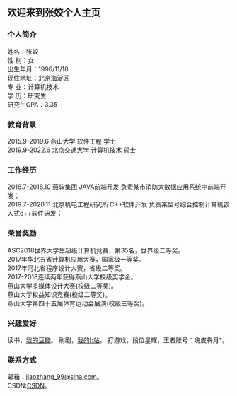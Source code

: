 ## 欢迎来到张姣个人主页  

  
### 个人简介

姓名：张姣  
性    别：女  
出生年月：1996/11/18  
现住地址：北京海淀区  
专    业：计算机技术  
学    历：研究生  
研究生GPA：3.35  


### 教育背景

2015.9-2019.6    燕山大学   软件工程  学士  
2019.9-2022.6 北京交通大学 计算机技术  硕士  


### 工作经历

2018.7-2018.10    燕软集团    JAVA前端开发    负责某市消防大数据应用系统中前端开发；  
2019.7-2020.11   北京机电工程研究所    C++软件开发   负责某型号综合控制计算机嵌入式c++软件研发；


### 荣誉奖励

ASC2018世界大学生超级计算机竞赛，第35名，世界级二等奖。  
2017年华北五省计算机应用大赛，国家级一等奖。  
2017年河北省程序设计大赛，省级二等奖。  
2017-2018连续两年获得燕山大学校级奖学金。  
燕山大学多媒体设计大赛(校级二等奖)。  
燕山大学权益知识竞赛(校级二等奖)。  
燕山大学第四十五届体育运动会展演(校级三等奖)。  


### 兴趣爱好

读书，[我的豆瓣](https://www.douban.com/people/jiaozhangbjtu/"悬停显示")。  
刷剧，[我的b站](https://space.bilibili.com/285279877"悬停显示")。  
打游戏，段位星耀，王者账号：嗨皮犇月*。  


### 联系方式

邮箱：jiaozhang_99@sina.com。  
CSDN:[CSDN](https://blog.csdn.net/qq_35915636?spm=1010.2135.3001.5343"悬停显示")。  
